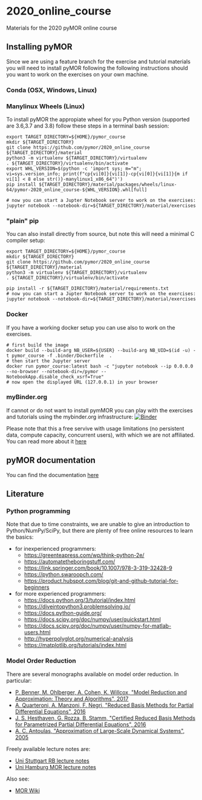 # 2020_online_course
Materials for the 2020 pyMOR online course

## Installing pyMOR

Since we are using a feature branch for the exercise and tutorial materials you will need
to install pyMOR following the following instructions should you want to work on the exercises on your own machine.

### Conda (OSX, Windows, Linux)


### Manylinux Wheels (Linux)

To install pyMOR the appropiate wheel for you Python version (supported are 3.6,3.7 and 3.8) follow these steps in a
terminal bash session:
```
export TARGET_DIRECTORY=${HOME}/pymor_course
mkdir ${TARGET_DIRECTORY}
git clone https://github.com/pymor/2020_online_course ${TARGET_DIRECTORY}/material
python3 -m virtualenv ${TARGET_DIRECTORY}/virtualenv
. ${TARGET_DIRECTORY}/virtualenv/bin/activate
export WHL_VERSION=$(python -c 'import sys; m="m"; vi=sys.version_info; print(f"cp{vi[0]}{vi[1]}-cp{vi[0]}{vi[1]}{m if vi[1] < 8 else str()}-manylinux1_x86_64")')
pip install ${TARGET_DIRECTORY}/material/packages/wheels/linux-64/pymor-2020_online_course-${WHL_VERSION}.whl[full]

# now you can start a Jupter Notebook server to work on the exercises:
jupyter notebook --notebook-dir=${TARGET_DIRECTORY}/material/exercises
```

### "plain" pip

You can also install directly from source, but note this will need a minimal C compiler setup:
```
export TARGET_DIRECTORY=${HOME}/pymor_course
mkdir ${TARGET_DIRECTORY}
git clone https://github.com/pymor/2020_online_course ${TARGET_DIRECTORY}/material
python3 -m virtualenv ${TARGET_DIRECTORY}/virtualenv
. ${TARGET_DIRECTORY}/virtualenv/bin/activate

pip install -r ${TARGET_DIRECTORY}/material/requirements.txt
# now you can start a Jupter Notebook server to work on the exercises:
jupyter notebook --notebook-dir=${TARGET_DIRECTORY}/material/exercises
```

### Docker

If you have a working docker setup you can use also to work on the exercises.

```
# first build the image
docker build --build-arg NB_USER=${USER} --build-arg NB_UID=$(id -u) -t pymor_course -f .binder/Dockerfile  .
# then start the Jupyter server
docker run pymor_course:latest bash -c "jupyter notebook --ip 0.0.0.0 --no-browser --notebook-dir=/pymor --NotebookApp.disable_check_xsrf=True"
# now open the displayed URL (127.0.0.1) in your browser
```

### myBinder.org

If cannot or do not want to install pymMOR you can play with the exercises and tutorials using
the mybinder.org infrastructure:
[![Binder](https://mybinder.org/badge_logo.svg)](https://mybinder.org/v2/gh/pymor/2020_online_course/main)

Please note that this a free servive with usage limitations (no persistent data, compute capacity, concurrent users),
with which we are not affiliated. You can read more about it [here](https://mybinder.readthedocs.io/en/latest/faq.html)


## pyMOR documentation

You can find the documentation [here](https://docs.pymor.org/2020-online-course/index.html)

## Literature

### Python programming

Note that due to time constraints,
we are unable to give an introduction to Python/NumPy/SciPy,
but there are plenty of free online resources to learn the basics:

- for inexperienced programmers:
    - https://greenteapress.com/wp/think-python-2e/
    - https://automatetheboringstuff.com/
    - https://link.springer.com/book/10.1007/978-3-319-32428-9
    - https://python.swaroopch.com/
    - https://product.hubspot.com/blog/git-and-github-tutorial-for-beginners
- for more experienced programmers:
    - https://docs.python.org/3/tutorial/index.html
    - https://diveintopython3.problemsolving.io/
    - https://docs.python-guide.org/
    - https://docs.scipy.org/doc/numpy/user/quickstart.html
    - https://docs.scipy.org/doc/numpy/user/numpy-for-matlab-users.html
    - http://hyperpolyglot.org/numerical-analysis
    - https://matplotlib.org/tutorials/index.html


### Model Order Reduction

There are several monographs available on model order reduction. In particular:

- [P. Benner, M. Ohlberger, A. Cohen, K. Willcox, "Model Reduction and Approximation: Theory and Algorithms", 2017](https://doi.org/10.1137/1.9781611974829)
- [A. Quarteroni, A. Manzoni, F. Negri, "Reduced Basis Methods for Partial Differential Equations", 2016](https://doi.org/10.1007/978-3-319-15431-2)
- [J. S. Hesthaven, G. Rozza, B. Stamm, "Certified Reduced Basis Methods for Parametrized Partial Differential Equations", 2016](https://doi.org/10.1007/978-3-319-22470-1)
- [A. C. Antoulas, "Approximation of Large-Scale Dynamical Systems", 2005](https://doi.org/10.1137/1.9780898718713)

Freely available lecture notes are:

- [Uni Stuttgart RB lecture notes](https://pnp.mathematik.uni-stuttgart.de/ians/haasdonk/publications/RBtutorial_preprint_update_with_header.pdf)
- [Uni Hamburg MOR lecture notes](https://www.math.uni-hamburg.de/home/voigt/Modellreduktion_SoSe19/Notes_ModelReduction.pdf)

Also see:

- [MOR Wiki](http://modelreduction.org)
